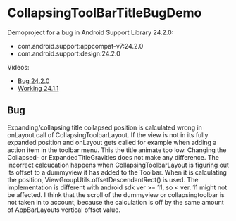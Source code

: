 # CollapsingToolBarTitleBugDemo

Demoproject for a bug in Android Support Library 24.2.0:

- com.android.support:appcompat-v7:24.2.0
- com.android.support:design:24.2.0

Videos:
- [Bug 24.2.0](https://github.com/vetoketju/CollapsingToolBarTitleBugDemo/blob/master/buggy.mp4?raw=true)
- [Working 24.1.1](https://github.com/vetoketju/CollapsingToolBarTitleBugDemo/blob/master/working.mp4?raw=true)

## Bug

Expanding/collapsing title collapsed position is calculated wrong in onLayout call of CollapsingToolbarLayout. If the view is not in its fully expanded position and onLayout gets called for example when adding a action item in the toolbar menu. This the title animate too low. Changing the Collapsed- or ExpandedTitleGravities does not make any difference. The incorrect calcucation happens when CollapsingToolbarLayout is figuring out its offset to a dummyview it has added to the Toolbar. When it is calculating the position, ViewGroupUtils.offsetDescendantRect() is used. The implementation is different with android sdk ver >= 11, so < ver. 11 might not be affected. I think that the scroll of the dummyview or collapsingtoolbar is not taken in to account, because the calculation is off by the same amount of AppBarLayouts vertical offset value.
